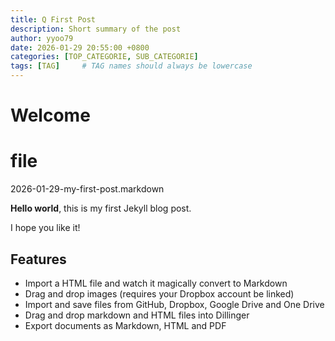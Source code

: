 ```yaml
---
title: Q First Post
description: Short summary of the post
author: yyoo79
date: 2026-01-29 20:55:00 +0800
categories: [TOP_CATEGORIE, SUB_CATEGORIE]
tags: [TAG]     # TAG names should always be lowercase
---
```



# Welcome

# file
2026-01-29-my-first-post.markdown

**Hello world**, this is my first Jekyll blog post.

I hope you like it!

## Features

- Import a HTML file and watch it magically convert to Markdown
- Drag and drop images (requires your Dropbox account be linked)
- Import and save files from GitHub, Dropbox, Google Drive and One Drive
- Drag and drop markdown and HTML files into Dillinger
- Export documents as Markdown, HTML and PDF
